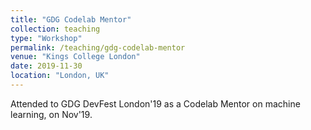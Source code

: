 ```yaml
---
title: "GDG Codelab Mentor"
collection: teaching
type: "Workshop"
permalink: /teaching/gdg-codelab-mentor
venue: "Kings College London"
date: 2019-11-30
location: "London, UK"
---
```


Attended to GDG DevFest London'19 as a Codelab Mentor on machine learning, on Nov'19.